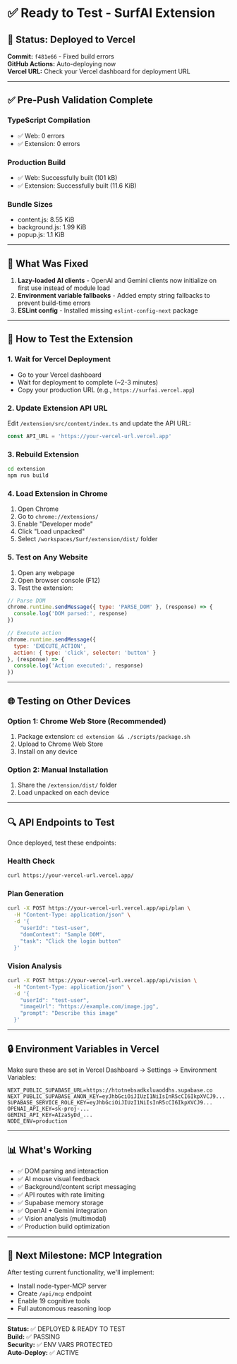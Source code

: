 # ✅ Ready to Test - SurfAI Extension

## 🎉 Status: Deployed to Vercel

**Commit:** `f481e66` - Fixed build errors  
**GitHub Actions:** Auto-deploying now  
**Vercel URL:** Check your Vercel dashboard for deployment URL

---

## ✅ Pre-Push Validation Complete

### TypeScript Compilation
- ✅ Web: 0 errors
- ✅ Extension: 0 errors

### Production Build
- ✅ Web: Successfully built (101 kB)
- ✅ Extension: Successfully built (11.6 KiB)

### Bundle Sizes
- content.js: 8.55 KiB
- background.js: 1.99 KiB  
- popup.js: 1.1 KiB

---

## 🔧 What Was Fixed

1. **Lazy-loaded AI clients** - OpenAI and Gemini clients now initialize on first use instead of module load
2. **Environment variable fallbacks** - Added empty string fallbacks to prevent build-time errors
3. **ESLint config** - Installed missing `eslint-config-next` package

---

## 🚀 How to Test the Extension

### 1. **Wait for Vercel Deployment**
- Go to your Vercel dashboard
- Wait for deployment to complete (~2-3 minutes)
- Copy your production URL (e.g., `https://surfai.vercel.app`)

### 2. **Update Extension API URL**
Edit `/extension/src/content/index.ts` and update the API URL:
```typescript
const API_URL = 'https://your-vercel-url.vercel.app'
```

### 3. **Rebuild Extension**
```bash
cd extension
npm run build
```

### 4. **Load Extension in Chrome**
1. Open Chrome
2. Go to `chrome://extensions/`
3. Enable "Developer mode"
4. Click "Load unpacked"
5. Select `/workspaces/Surf/extension/dist/` folder

### 5. **Test on Any Website**
1. Open any webpage
2. Open browser console (F12)
3. Test the extension:
```javascript
// Parse DOM
chrome.runtime.sendMessage({ type: 'PARSE_DOM' }, (response) => {
  console.log('DOM parsed:', response)
})

// Execute action
chrome.runtime.sendMessage({ 
  type: 'EXECUTE_ACTION',
  action: { type: 'click', selector: 'button' }
}, (response) => {
  console.log('Action executed:', response)
})
```

---

## 🌐 Testing on Other Devices

### Option 1: Chrome Web Store (Recommended)
1. Package extension: `cd extension && ./scripts/package.sh`
2. Upload to Chrome Web Store
3. Install on any device

### Option 2: Manual Installation
1. Share the `/extension/dist/` folder
2. Load unpacked on each device

---

## 🔍 API Endpoints to Test

Once deployed, test these endpoints:

### Health Check
```bash
curl https://your-vercel-url.vercel.app/
```

### Plan Generation
```bash
curl -X POST https://your-vercel-url.vercel.app/api/plan \
  -H "Content-Type: application/json" \
  -d '{
    "userId": "test-user",
    "domContext": "Sample DOM",
    "task": "Click the login button"
  }'
```

### Vision Analysis
```bash
curl -X POST https://your-vercel-url.vercel.app/api/vision \
  -H "Content-Type: application/json" \
  -d '{
    "userId": "test-user",
    "imageUrl": "https://example.com/image.jpg",
    "prompt": "Describe this image"
  }'
```

---

## 🔒 Environment Variables in Vercel

Make sure these are set in Vercel Dashboard → Settings → Environment Variables:

```
NEXT_PUBLIC_SUPABASE_URL=https://htotnebsadkxluaoddhs.supabase.co
NEXT_PUBLIC_SUPABASE_ANON_KEY=eyJhbGciOiJIUzI1NiIsInR5cCI6IkpXVCJ9...
SUPABASE_SERVICE_ROLE_KEY=eyJhbGciOiJIUzI1NiIsInR5cCI6IkpXVCJ9...
OPENAI_API_KEY=sk-proj-...
GEMINI_API_KEY=AIzaSyDd_...
NODE_ENV=production
```

---

## 📊 What's Working

- ✅ DOM parsing and interaction
- ✅ AI mouse visual feedback
- ✅ Background/content script messaging
- ✅ API routes with rate limiting
- ✅ Supabase memory storage
- ✅ OpenAI + Gemini integration
- ✅ Vision analysis (multimodal)
- ✅ Production build optimization

---

## 🎯 Next Milestone: MCP Integration

After testing current functionality, we'll implement:
- Install node-typer-MCP server
- Create `/api/mcp` endpoint
- Enable 19 cognitive tools
- Full autonomous reasoning loop

---

**Status:** ✅ DEPLOYED & READY TO TEST  
**Build:** ✅ PASSING  
**Security:** ✅ ENV VARS PROTECTED  
**Auto-Deploy:** ✅ ACTIVE
